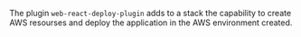 The plugin `web-react-deploy-plugin` adds to a stack the capability to create AWS resourses and deploy the application in the AWS environment created.
